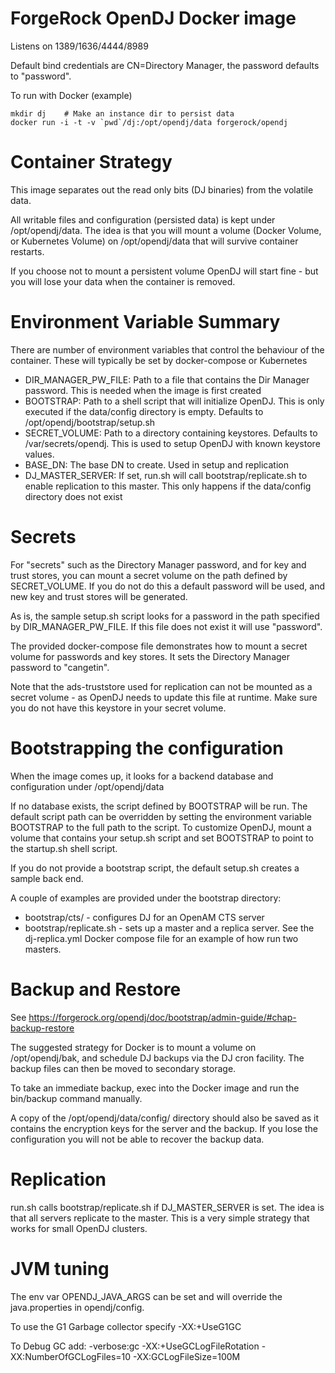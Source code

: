 # ForgeRock OpenDJ Docker image

Listens on 1389/1636/4444/8989

Default bind credentials are CN=Directory Manager, the password defaults to "password".

To run with Docker (example)
```
mkdir dj    # Make an instance dir to persist data
docker run -i -t -v `pwd`/dj:/opt/opendj/data forgerock/opendj
```

# Container Strategy 

This image separates out the read only bits (DJ binaries) from the volatile data.

All writable files and configuration (persisted data) is kept under /opt/opendj/data. The idea is that you will mount 
a volume (Docker Volume, or Kubernetes Volume) on /opt/opendj/data that will survive container restarts.

If you choose not to mount a persistent volume OpenDJ will start fine - but you will lose your data when the container is removed.
 
# Environment Variable Summary

There are number of environment variables that control the behaviour of the container. These 
will typically be set by docker-compose or Kubernetes

* DIR_MANAGER_PW_FILE: Path to a file that contains the Dir Manager password. This is needed when the image is
first created
* BOOTSTRAP:  Path to a shell script that will initialize OpenDJ. This is only executed if the data/config
directory is empty. Defaults to /opt/opendj/bootstrap/setup.sh
* SECRET_VOLUME:  Path to a directory containing keystores. Defaults to /var/secrets/opendj. This is used
to setup OpenDJ with known keystore values.
* BASE_DN: The base DN to create. Used in setup and replication
* DJ_MASTER_SERVER: If set, run.sh will call bootstrap/replicate.sh to enable replication to 
this master. This only happens if the data/config directory does not exist

 
# Secrets
 
For "secrets" such as the Directory Manager password, and for key and trust stores, you 
can mount a secret volume on the path defined by SECRET_VOLUME. If you do not do this a default password
will be used, and new key and trust stores will be generated. 

As is, the sample setup.sh script looks for a password in the path specified by DIR_MANAGER_PW_FILE. If this file does
not exist it will use "password". 

The provided docker-compose file demonstrates how to mount a secret volume for passwords and key stores. It
sets the Directory Manager password to "cangetin". 

Note that the ads-truststore used for replication can not be mounted as a secret volume - as OpenDJ
needs to update this file at runtime. Make sure you do not have this keystore in your secret volume.


# Bootstrapping the configuration

When the image comes up, it looks for a backend database and configuration
under /opt/opendj/data

If no database exists, the script defined by BOOTSTRAP will be
run.  The default script path can be overridden by setting the environment
variable BOOTSTRAP to the full path to the script.  To customize OpenDJ, 
mount a volume that contains your setup.sh script and set BOOTSTRAP to point to the startup.sh shell script. 
 
If you do not provide a bootstrap script, the default setup.sh creates a sample back end.

A couple of examples are provided under the bootstrap directory:

* bootstrap/cts/  - configures DJ for an OpenAM CTS server 
* bootstrap/replicate.sh - sets up a master and a replica server. See the dj-replica.yml
Docker compose file for an example of how run two masters.


# Backup  and Restore


See https://forgerock.org/opendj/doc/bootstrap/admin-guide/#chap-backup-restore 

The suggested strategy for Docker is to mount a volume on /opt/opendj/bak, and schedule DJ backups via the DJ cron 
facility. The backup files can then be moved to secondary storage. 

To take an immediate backup,  exec into the Docker image and run the bin/backup command manually.

A copy of the /opt/opendj/data/config/ directory should also be saved as it contains the encryption keys for the server and the backup. If you lose the configuration you will not be able to recover the backup data. 

# Replication 

run.sh calls bootstrap/replicate.sh if DJ_MASTER_SERVER is set. The idea is that all servers
replicate to the master. This is a very simple strategy that works for small OpenDJ clusters.


# JVM tuning 

The env var OPENDJ_JAVA_ARGS can be set and will override the java.properties
in opendj/config. 


To use the G1 Garbage collector specify -XX:+UseG1GC 


To Debug GC add: 
-verbose:gc  -XX:+UseGCLogFileRotation -XX:NumberOfGCLogFiles=10 -XX:GCLogFileSize=100M



